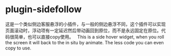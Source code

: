 # plugin-sidefollow
这是一个类似侧边客服悬浮的小插件，与一般的侧边悬浮不同，这个插件可以实现页面滚动时，浮动项有一定延迟然后带动画回到原位，而不是永远固定在原位。代码很简单，也可以直接copy使用。  
This is a side hover widget, when you roll the screen it will back to the in situ by animate. The less code you can even copy to use.
